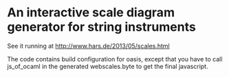 An interactive scale diagram generator for string instruments
=============================================================

See it running at http://www.hars.de/2013/05/scales.html

The code contains build configuration for oasis, except that you have
to call js_of_ocaml in the generated webscales.byte to get the final
javascript.